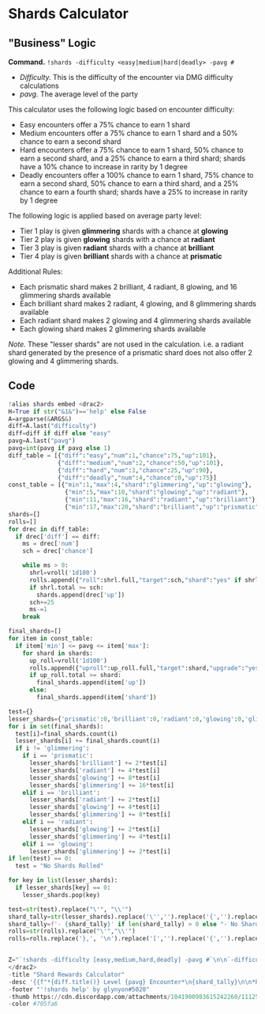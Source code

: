 # Shards Calculator
## "Business" Logic
**Command.** `!shards -difficulty <easy|medium|hard|deadly> -pavg #`
- *Difficulty.* This is the difficulty of the encounter via DMG difficulty calculations
- *pavg.* The average level of the party

This calculator uses the following logic based on encounter difficulty:
- Easy encounters offer a 75% chance to earn 1 shard
- Medium encounters offer a 75% chance to earn 1 shard and a 50% chance to earn a second shard
- Hard encounters offer a 75% chance to earn 1 shard, 50% chance to earn a second shard, and a 25% chance to earn a third shard; shards have a 10% chance to increase in rarity by 1 degree
- Deadly encounters offer a 100% chance to earn 1 shard, 75% chance to earn a second shard, 50% chance to earn a third shard, and a 25% chance to earn a fourth shard; shards have a 25% to increase in rarity by 1 degree

The following logic is applied based on average party level:
- Tier 1 play is given **glimmering** shards with a chance at **glowing**
- Tier 2 play is given **glowing** shards with a chance at **radiant**
- Tier 3 play is given **radiant** shards with a chance at **brilliant**
- Tier 4 play is given **brilliant** shards with a chance at **prismatic**

Additional Rules:
- Each prismatic shard makes 2 brilliant, 4 radiant, 8 glowing, and 16 glimmering shards available
- Each brilliant shard makes 2 radiant, 4 glowing, and 8 glimmering shards available
- Each radiant shard makes 2 glowing and 4 glimmering shards available
- Each glowing shard makes 2 glimmering shards available

*Note.* These "lesser shards" are not used in the calculation. i.e. a radiant shard generated by the presence of a prismatic shard does not also offer 2 glowing and 4 glimmering shards.

## Code
```python
!alias shards embed <drac2>
H=True if str("&1&")=='help' else False
A=argparse(&ARGS&)
diff=A.last("difficulty")
diff=diff if diff else "easy"
pavg=A.last("pavg")
pavg=int(pavg if pavg else 1)
diff_table = [{"diff":"easy","num":1,"chance":75,"up":101},
              {"diff":"medium","num":2,"chance":50,"up":101},
              {"diff":"hard","num":3,"chance":25,"up":90},
              {"diff":"deadly","num":4,"chance":0,"up":75}]
const_table = [{"min":1,"max":4,"shard":"glimmering","up":"glowing"},
                {"min":5,"max":10,"shard":"glowing","up":"radiant"},
                {"min":11,"max":16,"shard":"radiant","up":"brilliant"},
                {"min":17,"max":20,"shard":"brilliant","up":"prismatic"}]
shards=[]
rolls=[]
for drec in diff_table:
  if drec['diff'] == diff:
    ms = drec['num']
    sch = drec['chance']

    while ms > 0:
      shrl=vroll('1d100')
      rolls.append({"roll":shrl.full,"target":sch,"shard":"yes" if shrl.total >= sch else "no"})
      if shrl.total >= sch:
        shards.append(drec['up'])
      sch+=25
      ms-=1
    break

final_shards=[]
for item in const_table:
  if item['min'] <= pavg <= item['max']:
    for shard in shards:
      up_roll=vroll('1d100')
      rolls.append({"uproll":up_roll.full,"target":shard,"upgrade":"yes" if up_roll.total >= shard else"no"})
      if up_roll.total >= shard:
        final_shards.append(item['up'])
      else:
        final_shards.append(item['shard'])

test={}
lesser_shards={'prismatic':0,'brilliant':0,'radiant':0,'glowing':0,'glimmering':0}
for i in set(final_shards):
  test[i]=final_shards.count(i)
  lesser_shards[i] += final_shards.count(i)
  if i != 'glimmering':
    if i == 'prismatic':
      lesser_shards['brilliant'] += 2*test[i]
      lesser_shards['radiant'] += 4*test[i]
      lesser_shards['glowing'] += 8*test[i]
      lesser_shards['glimmering'] += 16*test[i]
    elif i == 'brilliant':
      lesser_shards['radiant'] += 2*test[i]
      lesser_shards['glowing'] += 4*test[i]
      lesser_shards['glimmering'] += 8*test[i]
    elif i == 'radiant':
      lesser_shards['glowing'] += 2*test[i]
      lesser_shards['glimmering'] += 4*test[i]
    elif i == 'glowing':
      lesser_shards['glimmering'] += 2*test[i]
if len(test) == 0:
  test = "No Shards Rolled"

for key in list(lesser_shards):
  if lesser_shards[key] == 0:
    lesser_shards.pop(key)

test=str(test).replace("\'", "\\'")
shard_tally=str(lesser_shards).replace('\'','').replace('{','').replace('}','').replace(' ','').replace(',','\n- ').replace(':',': ')
shard_tally=f'- {shard_tally}' if len(shard_tally) > 0 else "- No Shards Rolled"
rolls=str(rolls).replace("\'","\\'")
rolls=rolls.replace('},', '\n').replace('[','').replace('{','').replace('}','').replace(']','')


Z="`!shards -difficulty [easy,medium,hard,deadly] -pavg #`\n\n`-difficulty` is the encounter difficulty from the selected list:\n- `easy`\n- `medium`\n- `hard`\n- `deadly`\n\n`-pavg` is the average party level."
</drac2>
-title "Shard Rewards Calculator"
-desc '{{f"*{diff.title()} Level {pavg} Encounter*\n{shard_tally}\n\n*Rolls & Targets*\n{rolls}" if not H else Z }}'
-footer "'!shards help' by glynyon#5020"
-thumb https://cdn.discordapp.com/attachments/1041900983615242260/1112597907602948186/inv_enchant_shardprismaticlarge.jpg
-color #705fa6
```
